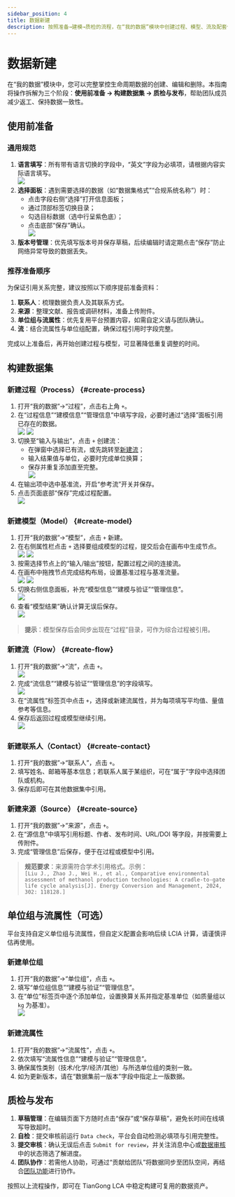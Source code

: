 ```yaml
---
sidebar_position: 4
title: 数据新建
description: 按照准备→建模→质检的流程，在“我的数据”模块中创建过程、模型、流及配套信息。
---
```


# 数据新建

在“我的数据”模块中，您可以完整掌控生命周期数据的创建、编辑和删除。本指南将操作拆解为三个阶段：**使用前准备 → 构建数据集 → 质检与发布**，帮助团队成员减少返工、保持数据一致性。

## 使用前准备

### 通用规范

1. **语言填写**：所有带有语言切换的字段中，“英文”字段为必填项，请根据内容实际语言填写。  
   ![](./img/language.png)
2. **选择面板**：遇到需要选择的数据（如“数据集格式”“合规系统名称”）时：  
   - 点击字段右侧“选择”打开信息面板；  
   - 通过顶部标签切换目录；  
   - 勾选目标数据（选中行呈紫色底）；  
   - 点击底部“保存”确认。  
   ![](./img/choose.png)
3. **版本号管理**：优先填写版本号并保存草稿，后续编辑时请定期点击“保存”防止网络异常导致的数据丢失。

### 推荐准备顺序

为保证引用关系完整，建议按照以下顺序提前准备资料：

1. **联系人**：梳理数据负责人及其联系方式。  
2. **来源**：整理文献、报告或调研材料，准备上传附件。  
3. **单位组与流属性**：优先复用平台预置内容，如需自定义请与团队确认。  
4. **流**：结合流属性与单位组配置，确保过程引用时字段完整。

完成以上准备后，再开始创建过程与模型，可显著降低重复调整的时间。

## 构建数据集

### 新建过程（Process） {#create-process}

1. 打开“我的数据”→“过程”，点击右上角 `+`。  
2. 在“过程信息”“建模信息”“管理信息”中填写字段，必要时通过“选择”面板引用已存在的数据。  
   ![](./img/process1.png) ![](./img/process2.png)
3. 切换至“输入与输出”，点击 `+` 创建流：  
   - 在弹窗中选择已有流，或先跳转至[新建流](#create-flow)；  
   - 输入结果值与单位，必要时完成单位换算；  
   - 保存并重复添加直至完整。  
   ![](./img/process3.png)
4. 在输出项中选中基准流，开启“参考流”开关并保存。  
5. 点击页面底部“保存”完成过程配置。  
   ![](./img/process4.png)

### 新建模型（Model） {#create-model}

1. 打开“我的数据”→“模型”，点击 `+` 新建。  
2. 在右侧属性栏点击 `+` 选择要组成模型的过程，提交后会在画布中生成节点。  
   ![](./img/model1.png) ![](./img/model2.png)
3. 按需选择节点上的“输入/输出”按钮，配置过程之间的连接流。  
4. 在画布中拖拽节点完成结构布局，设置基准过程与基准流量。  
   ![](./img/model3.png) ![](./img/model4.png)
5. 切换右侧信息面板，补充“模型信息”“建模与验证”“管理信息”。  
   ![](./img/model5.png)
6. 查看“模型结果”确认计算无误后保存。  
   ![](./img/model6.png)

> **提示**：模型保存后会同步出现在“过程”目录，可作为综合过程被引用。

### 新建流（Flow） {#create-flow}

1. 打开“我的数据”→“流”，点击 `+`。  
   ![](./img/flow1.png)
2. 完成“流信息”“建模与验证”“管理信息”的字段填写。  
   ![](./img/flow2.png)
3. 在“流属性”标签页中点击 `+`，选择或新建流属性，并为每项填写平均值、量值参考等信息。  
4. 保存后返回过程或模型继续引用。  
   ![](./img/flow3.png)

### 新建联系人（Contact） {#create-contact}

1. 打开“我的数据”→“联系人”，点击 `+`。  
2. 填写姓名、邮箱等基本信息；若联系人属于某组织，可在“属于”字段中选择团队或机构。  
3. 保存后即可在其他数据集中引用。

### 新建来源（Source） {#create-source}

1. 打开“我的数据”→“来源”，点击 `+`。  
2. 在“源信息”中填写引用标题、作者、发布时间、URL/DOI 等字段，并按需要上传附件。  
3. 完成“管理信息”后保存，便于在过程或模型中引用。  

> **规范要求**：来源需符合学术引用格式。示例：  
> `[Liu J., Zhao J., Wei H., et al., Comparative environmental assessment of methanol production technologies: A cradle-to-gate life cycle analysis[J]. Energy Conversion and Management, 2024, 302: 118128.]`

## 单位组与流属性（可选）

平台支持自定义单位组与流属性，但自定义配置会影响后续 LCIA 计算，请谨慎评估再使用。

### 新建单位组

1. 打开“我的数据”→“单位组”，点击 `+`。  
2. 填写“单位组信息”“建模与验证”“管理信息”。  
3. 在“单位”标签页中逐个添加单位，设置换算关系并指定基准单位（如质量组以 `kg` 为基准）。  
   ![](./img/unitgroup.png)

### 新建流属性

1. 打开“我的数据”→“流属性”，点击 `+`。  
2. 依次填写“流属性信息”“建模与验证”“管理信息”。  
3. 确保属性类别（技术/化学/经济/其他）与所选单位组的类别一致。  
4. 如为更新版本，请在“数据集前一版本”字段中指定上一版数据。

## 质检与发布

1. **草稿管理**：在编辑页面下方随时点击“保存”或“保存草稿”，避免长时间在线填写导致超时。  
2. **自检**：提交审核前运行 `Data check`，平台会自动检测必填项与引用完整性。  
3. **提交审核**：确认无误后点击 `Submit for review`，并关注消息中心或[数据审核](./data-review)中的状态筛选了解进度。  
4. **团队协作**：若需他人协助，可通过“贡献给团队”将数据同步至团队空间，再结合[团队功能](./team-function)进行协作。

按照以上流程操作，即可在 TianGong LCA 中稳定构建可复用的数据资产。
